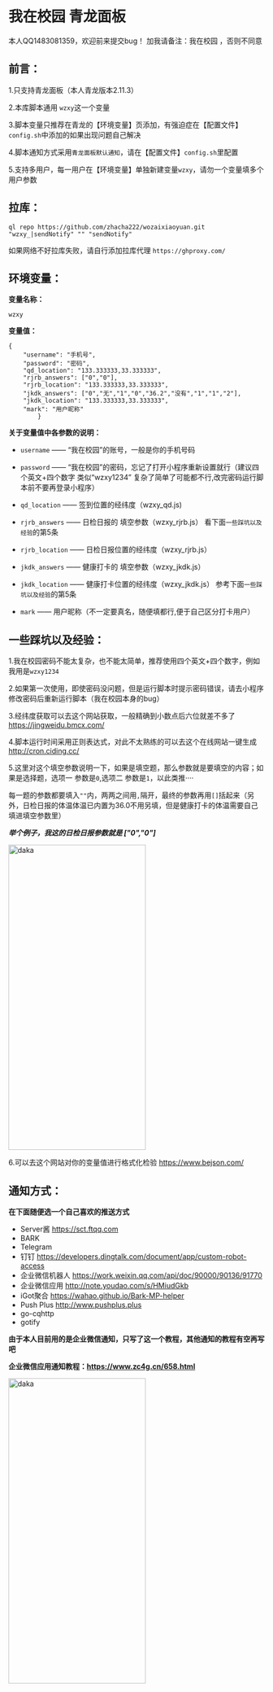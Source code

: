 # 我在校园 青龙面板

本人QQ1483081359，欢迎前来提交bug！  加我请备注：我在校园 ，否则不同意

## 前言：

1.只支持青龙面板（本人青龙版本2.11.3）

2.本库脚本通用 `wzxy`这一个变量

3.脚本变量只推荐在青龙的【环境变量】页添加，有强迫症在【配置文件】`config.sh`中添加的如果出现问题自己解决

4.脚本通知方式采用`青龙面板默认通知`，请在【配置文件】`config.sh`里配置

5.支持多用户，每一用户在【环境变量】单独新建变量`wzxy`，请勿一个变量填多个用户参数

## 拉库：

```
ql repo https://github.com/zhacha222/wozaixiaoyuan.git  "wzxy_|sendNotify" "" "sendNotify"
```
如果网络不好拉库失败，请自行添加拉库代理 `https://ghproxy.com/`

## 环境变量：

**变量名称：**
```
wzxy
```
**变量值：**
```
{
    "username": "手机号",
    "password": "密码",
    "qd_location": "133.333333,33.333333",
    "rjrb_answers": ["0","0"],
    "rjrb_location": "133.333333,33.333333",
    "jkdk_answers": ["0","无","1","0","36.2","没有","1","1","2"],
    "jkdk_location": "133.333333,33.333333",
    "mark": "用户昵称"
        }
```


**关于变量值中各参数的说明：**

 * `username` —— “我在校园”的账号，一般是你的手机号码
 * `password` —— “我在校园”的密码，忘记了打开小程序重新设置就行（建议四个英文+四个数字 类似“wzxy1234” 复杂了简单了可能都不行,改完密码运行脚本前不要再登录小程序）

 * `qd_location` —— 签到位置的经纬度（wzxy_qd.js)

 * `rjrb_answers` —— 日检日报的 填空参数（wzxy_rjrb.js） 看下面`一些踩坑以及经验`的第5条
 
 * `rjrb_location` —— 日检日报位置的经纬度（wzxy_rjrb.js）

 * `jkdk_answers` —— 健康打卡的 填空参数（wzxy_jkdk.js） 
 
 * `jkdk_location` —— 健康打卡位置的经纬度（wzxy_jkdk.js） 参考下面`一些踩坑以及经验`的第5条

 * `mark` —— 用户昵称（不一定要真名，随便填都行,便于自己区分打卡用户）

## 一些踩坑以及经验：

1.我在校园密码不能太复杂，也不能太简单，推荐使用四个英文+四个数字，例如我用是`wzxy1234`

2.如果第一次使用，即使密码没问题，但是运行脚本时提示密码错误，请去小程序修改密码后重新运行脚本（我在校园本身的bug）

3.经纬度获取可以去这个网站获取，一般精确到小数点后六位就差不多了 
https://jingweidu.bmcx.com/

4.脚本运行时间采用正则表达式，对此不太熟练的可以去这个在线网站一键生成 http://cron.ciding.cc/

5.这里对这个填空参数说明一下，如果是填空题，那么参数就是要填空的内容；如果是选择题，选项一 参数是`0`,选项二 参数是`1`，以此类推····
 
  每一题的参数都要填入`""`内，两两之间用`,`隔开，最终的参数再用`[]`括起来（另外，日检日报的体温体温已内置为36.0不用另填，但是健康打卡的体温需要自己填进填空参数里）
 
  ***举个例子，我这的日检日报参数就是 ["0","0"]***
 
 <img src="https://ghproxy.com/https://raw.githubusercontent.com/zhacha222/wozaixiaoyuan/main/jpg/Screenshot_2022_0730_200049.jpg" width="270px" height="600px" alt="daka" align=center>
 
 6.可以去这个网站对你的变量值进行格式化检验 https://www.bejson.com/
 
## 通知方式：

**在下面随便选一个自己喜欢的推送方式**

* Server酱  https://sct.ftqq.com
* BARK 
* Telegram 
* 钉钉  https://developers.dingtalk.com/document/app/custom-robot-access
* 企业微信机器人  https://work.weixin.qq.com/api/doc/90000/90136/91770
* 企业微信应用  http://note.youdao.com/s/HMiudGkb
* iGot聚合  https://wahao.github.io/Bark-MP-helper
* Push Plus  http://www.pushplus.plus
* go-cqhttp 
* gotify


**由于本人目前用的是企业微信通知，只写了这一个教程，其他通知的教程有空再写吧**

**企业微信应用通知教程：https://www.zc4g.cn/658.html**

<img src="https://cdn.jsdelivr.net/gh/zhacha222/wozaixiaoyuan@e149d21fd4ae3e8cfef8654708c2fbe6fb54a17f/jpg/A97F963D4799767B81EDDD73A763BF19.jpg" width="270px" height="600px" alt="daka" align=center>



